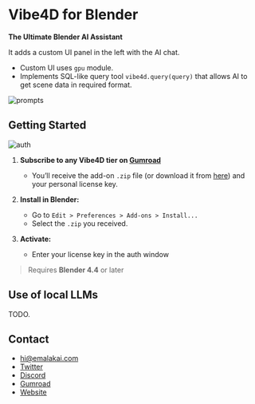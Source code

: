 # Vibe4D for Blender

**The Ultimate Blender AI Assistant**

It adds a custom UI panel in the left with the AI chat. 

- Custom UI uses `gpu` module.
- Implements SQL-like query tool `vibe4d.query(query)` that allows AI to get scene data in required format.

![prompts](docs/media/main.gif)


## Getting Started
![auth](docs/media/6.gif)

1. **Subscribe to any Vibe4D tier on [Gumroad](https://vibe4d.gumroad.com/l/blender)**
   * You’ll receive the add-on `.zip` file (or download it from [here](dist/vibe4d.zip)) and your personal license key.

2. **Install in Blender:**
   * Go to `Edit > Preferences > Add-ons > Install...`
   * Select the `.zip` you received.

3. **Activate:**
   * Enter your license key in the auth window

> Requires **Blender 4.4** or later

## Use of local LLMs
TODO.

## Contact

* [hi@emalakai.com](mailto:hi@emalakai.com)
* [Twitter](https://x.com/thevibe4d)
* [Discord](https://discord.gg/dXAN23NwkM)
* [Gumroad](https://vibe4d.gumroad.com/l/blender)
* [Website](https://vibe4d.com)
